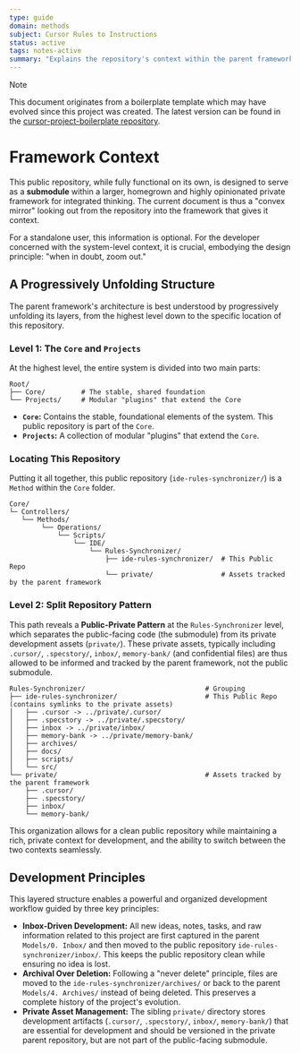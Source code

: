 ```yaml
---
type: guide
domain: methods
subject: Cursor Rules to Instructions
status: active
tags: notes-active
summary: "Explains the repository's context within the parent framework."
---
```


> [!NOTE]
> This document originates from a boilerplate template which may have evolved since this project was created. The latest version can be found in the [cursor-project-boilerplate repository](https://github.com/pequet/cursor-project-boilerplate/blob/main/docs/000-Framework-Context.md).

# Framework Context

This public repository, while fully functional on its own, is designed to serve as a **submodule** within a larger, homegrown and highly opinionated private framework for integrated thinking. The current document is thus a "convex mirror" looking out from the repository into the framework that gives it context.

For a standalone user, this information is optional. For the developer concerned with the system-level context, it is crucial, embodying the design principle: "when in doubt, zoom out."

## A Progressively Unfolding Structure

The parent framework's architecture is best understood by progressively unfolding its layers, from the highest level down to the specific location of this repository.

### Level 1: The `Core` and `Projects`

At the highest level, the entire system is divided into two main parts:

```text
Root/
├── Core/         # The stable, shared foundation
└── Projects/     # Modular "plugins" that extend the Core
```

-   **`Core`:** Contains the stable, foundational elements of the system. This public repository is part of the `Core`.
-   **`Projects`:** A collection of modular "plugins" that extend the `Core`. 

### Locating This Repository

Putting it all together, this public repository (`ide-rules-synchronizer/`) is a `Method` within the `Core` folder.

```text
Core/
└─ Controllers/
   └── Methods/
        └── Operations/
            └── Scripts/
                └── IDE/
                    └── Rules-Synchronizer/
                        ├── ide-rules-synchronizer/  # This Public Repo
                        └── private/                 # Assets tracked by the parent framework
```

### Level 2: Split Repository Pattern

This path reveals a **Public-Private Pattern** at the `Rules-Synchronizer` level, which separates the public-facing code (the submodule) from its private development assets (`private/`). These private assets, typically including `.cursor/`, `.specstory/`, `inbox/`, `memory-bank/` (and confidential files) are thus allowed to be informed and tracked by the parent framework, not the public submodule.

```text
Rules-Synchronizer/                              # Grouping
├── ide-rules-synchronizer/                      # This Public Repo (contains symlinks to the private assets)
│   ├── .cursor -> ../private/.cursor/
│   ├── .specstory -> ../private/.specstory/
│   ├── inbox -> ../private/inbox/
│   ├── memory-bank -> ../private/memory-bank/
│   ├── archives/
│   ├── docs/
│   ├── scripts/
│   └── src/
└── private/                                     # Assets tracked by the parent framework
    ├── .cursor/
    ├── .specstory/
    ├── inbox/
    └── memory-bank/
```

This organization allows for a clean public repository while maintaining a rich, private context for development, and the ability to switch between the two contexts seamlessly.

## Development Principles

This layered structure enables a powerful and organized development workflow guided by three key principles:

-   **Inbox-Driven Development:** All new ideas, notes, tasks, and raw information related to this project are first captured in the parent `Models/0. Inbox/` and then moved to the public repository `ide-rules-synchronizer/inbox/`. This keeps the public repository clean while ensuring no idea is lost.
-   **Archival Over Deletion:** Following a "never delete" principle, files are moved to the `ide-rules-synchronizer/archives/` or back to the parent `Models/4. Archives/` instead of being deleted. This preserves a complete history of the project's evolution.
-   **Private Asset Management:** The sibling `private/` directory stores development artifacts (`.cursor/`, `.specstory/`, `inbox/`, `memory-bank/`) that are essential for development and should be versioned in the private parent repository, but are not part of the public-facing submodule. 
